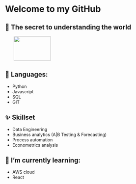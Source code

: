 # Welcome to my GitHub

## 🔭 The secret to understanding the world

&nbsp;&nbsp;&nbsp;&nbsp;&nbsp;&nbsp; <img src="https://render.githubusercontent.com/render/math?math=t = \frac{\bar x - \mu}{s -\sqrt{n}}" width="120" height="80">

## :mega: Languages:

* Python
* Javascript
* SQL
* GIT

## ✨ Skillset

* Data Engineering 
* Business analytics (A|B Testing & Forecasting)
* Process automation
* Econometrics analysis

## 🌱 I’m currently learning:

* AWS cloud
* React
